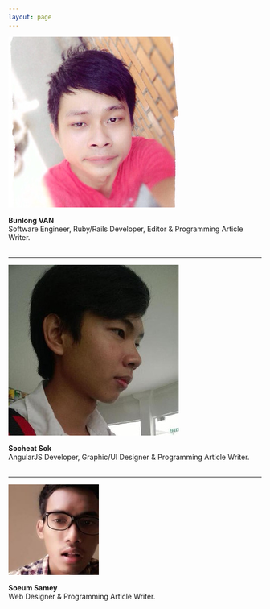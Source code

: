 ```yaml
---
layout: page
---
```


<div class="team-wrapper">
  <div class="team-thumb">
    <img src="/images/about.jpg" class="team-photo" alt="Bunlong VAN" />
  </div>
  <div class="team-content">
    <p>
      <strong>Bunlong VAN</strong><br/>
      Software Engineer, Ruby/Rails Developer, Editor & Programming Article Writer.<br/><br/>
    </p>
  </div>
</div>
<hr />
<div class="team-wrapper">
  <div class="team-thumb">
    <img src="/images/socheat.jpg" class="team-photo" alt="Socheat" />
  </div>
  <div class="team-content">
    <p>
      <strong>Socheat Sok</strong><br/>
      AngularJS Developer, Graphic/UI Designer & Programming Article Writer.<br/><br/>
    </p>
  </div>
</div>
<hr />
<div class="team-wrapper">
  <div class="team-thumb">
    <img src="/images/samey.jpg" class="team-photo" alt="Samey" />
  </div>
  <div class="team-content">
    <p>
      <strong>Soeum Samey</strong><br/>
      Web Designer & Programming Article Writer.<br/><br/>
    </p>
  </div>
</div>

